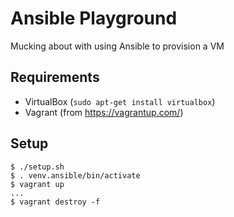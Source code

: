 # Ansible Playground

Mucking about with using Ansible to provision a VM

## Requirements

* VirtualBox (`sudo apt-get install virtualbox`)
* Vagrant (from https://vagrantup.com/)

## Setup

    $ ./setup.sh
    $ . venv.ansible/bin/activate
    $ vagrant up
    ...
    $ vagrant destroy -f


